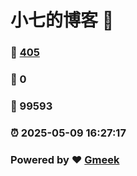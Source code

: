 # 小七的博客 :link:  
### :page_facing_up: [405](/tag.html) 
### :speech_balloon: 0 
### :hibiscus: 99593 
### :alarm_clock: 2025-05-09 16:27:17 
### Powered by :heart: [Gmeek](https://github.com/Meekdai/Gmeek)

